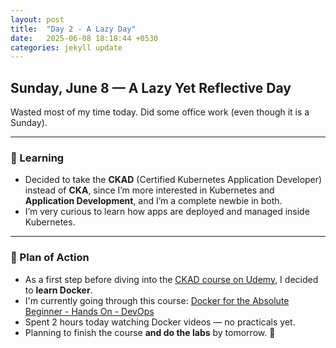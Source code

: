 ```yaml
---
layout: post
title:  "Day 2 - A Lazy Day"
date:   2025-06-08 18:18:44 +0530
categories: jekyll update
---
```

## Sunday, June 8 — A Lazy Yet Reflective Day

Wasted most of my time today. Did some office work (even though it is a Sunday).

---

### 🧠 Learning

- Decided to take the **CKAD** (Certified Kubernetes Application Developer) instead of **CKA**, since I’m more interested in Kubernetes and **Application Development**, and I’m a complete newbie in both.
- I’m very curious to learn how apps are deployed and managed inside Kubernetes.  

---

### 🎯 Plan of Action

- As a first step before diving into the [CKAD course on Udemy](https://www.udemy.com/course/certified-kubernetes-application-developer/), I decided to **learn Docker**.
- I'm currently going through this course: [Docker for the Absolute Beginner - Hands On - DevOps](https://www.udemy.com/course/learn-docker/)
- Spent 2 hours today watching Docker videos — no practicals yet.  
- Planning to finish the course **and do the labs** by tomorrow. 🚀
